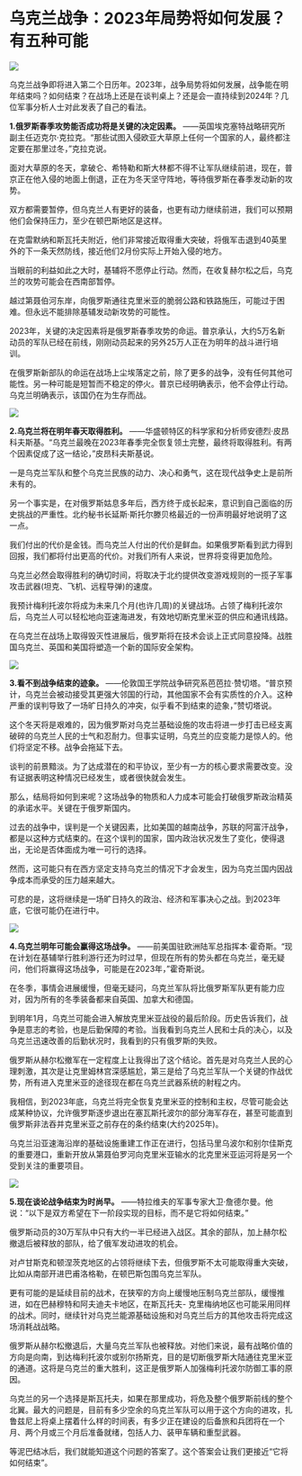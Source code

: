 # 乌克兰战争：2023年局势将如何发展？有五种可能

![](https://inews.gtimg.com/newsapp_bt/0/15465159905/1000)

乌克兰战争即将进入第二个日历年。2023年，战争局势将如何发展，战争能在明年结束吗？如何结束？在战场上还是在谈判桌上？还是会一直持续到2024年？几位军事分析人士对此发表了自己的看法。

**1.俄罗斯春季攻势能否成功将是关键的决定因素。**
——英国埃克塞特战略研究所副主任迈克尔·克拉克。“那些试图入侵欧亚大草原上任何一个国家的人，最终都注定要在那里过冬，”克拉克说。

面对大草原的冬天，拿破仑、希特勒和斯大林都不得不让军队继续前进，现在，普京正在他入侵的地面上倒退，正在为冬天坚守阵地，等待俄罗斯在春季发动新的攻势。

双方都需要暂停，但乌克兰人有更好的装备，也更有动力继续前进，我们可以预期他们会保持压力，至少在顿巴斯地区是这样。

在克雷默纳和斯瓦托夫附近，他们非常接近取得重大突破，将俄军击退到40英里外的下一条天然防线，接近他们2月份实际上开始入侵的地方。

当眼前的利益如此之大时，基辅将不愿停止行动。然而，在收复赫尔松之后，乌克兰的攻势可能会在西南部暂停。

越过第聂伯河东岸，向俄罗斯通往克里米亚的脆弱公路和铁路施压，可能过于困难。但永远不能排除基辅发动新攻势的可能性。

2023年，关键的决定因素将是俄罗斯春季攻势的命运。普京承认，大约5万名新动员的军队已经在前线，刚刚动员起来的另外25万人正在为明年的战斗进行培训。

在俄罗斯新部队的命运在战场上尘埃落定之前，除了更多的战争，没有任何其他可能性。另一种可能是短暂而不稳定的停火。普京已经明确表示，他不会停止行动。乌克兰明确表示，该国仍在为生存而战。

![](https://inews.gtimg.com/newsapp_bt/0/15457206397/1000)

**2.乌克兰将在明年春天取得胜利。**
——华盛顿特区的科学家和分析师安德烈·皮昂科夫斯基。“乌克兰最晚在2023年春季完全恢复领土完整，最终将取得胜利。有两个因素促成了这一结论，”皮昂科夫斯基说。

一是乌克兰军队和整个乌克兰民族的动力、决心和勇气，这在现代战争史上是前所未有的。

另一个事实是，在对俄罗斯姑息多年后，西方终于成长起来，意识到自己面临的历史挑战的严重性。北约秘书长延斯·斯托尔滕贝格最近的一份声明最好地说明了这一点。

我们付出的代价是金钱。而乌克兰人付出的代价是鲜血。如果俄罗斯看到武力得到回报，我们都将付出更高的代价。对我们所有人来说，世界将变得更加危险。

乌克兰必然会取得胜利的确切时间，将取决于北约提供改变游戏规则的一揽子军事攻击武器(坦克、飞机、远程导弹)的速度。

我预计梅利托波尔将成为未来几个月(也许几周)的关键战场。占领了梅利托波尔后，乌克兰人可以轻松地向亚速海进发，有效地切断克里米亚的供应和通讯线路。

在乌克兰在战场上取得毁灭性进展后，俄罗斯将在技术会谈上正式同意投降。战胜国乌克兰、英国和美国将塑造一个新的国际安全架构。

![](https://inews.gtimg.com/newsapp_bt/0/15420545921/1000)

**3.看不到战争结束的迹象。**
——伦敦国王学院战争研究系芭芭拉·赞切塔。“普京预计，乌克兰会被动接受其更强大邻国的行动，其他国家不会有实质性的介入。这种严重的误判导致了一场旷日持久的冲突，似乎看不到结束的迹象，”赞切塔说。

这个冬天将是艰难的，因为俄罗斯对乌克兰基础设施的攻击将进一步打击已经支离破碎的乌克兰人民的士气和忍耐力。但事实证明，乌克兰的应变能力是惊人的。他们将坚定不移。战争会拖延下去。

谈判的前景黯淡。为了达成潜在的和平协议，至少有一方的核心要求需要改变。没有证据表明这种情况已经发生，或者很快就会发生。

那么，结局将如何到来呢？这场战争的物质和人力成本可能会打破俄罗斯政治精英的承诺水平。关键在于俄罗斯国内。

过去的战争中，误判是一个关键因素，比如美国的越南战争，苏联的阿富汗战争，都是以这种方式结束的。在这个误判的国家，国内政治状况发生了变化，使得退出，无论是否体面成为唯一可行的选择。

然而，这可能只有在西方坚定支持乌克兰的情况下才会发生，因为乌克兰国内因战争成本而承受的压力越来越大。

可悲的是，这将继续是一场旷日持久的政治、经济和军事决心之战。到2023年底，它很可能仍在进行中。

![](https://inews.gtimg.com/newsapp_bt/0/15420545927/1000)

**4.乌克兰明年可能会赢得这场战争。**
——前美国驻欧洲陆军总指挥本·霍奇斯。“现在计划在基辅举行胜利游行还为时过早，但现在所有的势头都在乌克兰，毫无疑问，他们将赢得这场战争，可能是在2023年，”霍奇斯说。

在冬季，事情会进展缓慢，但毫无疑问，乌克兰军队将比俄罗斯军队更有能力应对，因为所有的冬季装备都来自英国、加拿大和德国。

到明年1月，乌克兰可能会进入解放克里米亚战役的最后阶段。历史告诉我们，战争是意志的考验，也是后勤保障的考验。当我看到乌克兰人民和士兵的决心，以及乌克兰迅速改善的后勤状况时，我看到的只有俄罗斯的失败。

俄罗斯从赫尔松撤军在一定程度上让我得出了这个结论。首先是对乌克兰人民的心理刺激，其次是让克里姆林宫深感尴尬，第三是给了乌克兰军队一个关键的作战优势，所有进入克里米亚的途径现在都在乌克兰武器系统的射程之内。

我相信，到2023年底，乌克兰将完全恢复克里米亚的控制和主权，尽管可能会达成某种协议，允许俄罗斯逐步退出在塞瓦斯托波尔的部分海军存在，甚至可能直到俄罗斯非法吞并克里米亚之前存在的条约结束(大约2025年)。

乌克兰沿亚速海沿岸的基础设施重建工作正在进行，包括马里乌波尔和别尔佳斯克的重要港口，重新开放从第聂伯罗河向克里米亚输水的北克里米亚运河将是另一个受到关注的重要项目。

![](https://inews.gtimg.com/newsapp_bt/0/15435849954/1000)

**5.现在谈论战争结束为时尚早。** ——特拉维夫的军事专家大卫·詹德尔曼。他说：“以下是双方希望在下一阶段实现的目标，而不是它将如何结束。”

俄罗斯动员的30万军队中只有大约一半已经进入战区。其余的部队，加上赫尔松撤退后被释放的部队，给了俄军发动进攻的机会。

对卢甘斯克和顿涅茨克地区的占领将继续下去，但俄罗斯不太可能取得重大突破，比如从南部开进巴甫洛格勒，在顿巴斯包围乌克兰军队。

更有可能的是延续目前的战术，在狭窄的方向上缓慢地压制乌克兰部队，缓慢推进，如在巴赫穆特和阿夫迪夫卡地区，在斯瓦托夫-
克里梅纳地区也可能采用同样的战术。同时，继续针对乌克兰能源基础设施和对乌克兰后方的其他攻击将完成这场消耗战战略。

俄罗斯从赫尔松撤退后，大量乌克兰军队也被释放。对他们来说，最有战略价值的方向是向南，到达梅利托波尔或别尔扬斯克，目的是切断俄罗斯大陆通往克里米亚的通道。这将是乌克兰的重大胜利，这正是俄罗斯人加强梅利托波尔防御工事的原因。

乌克兰的另一个选择是斯瓦托夫，如果在那里成功，将危及整个俄罗斯前线的整个北翼。最大的问题是，目前有多少空余的乌克兰军队可以用于这个方向的进攻，扎鲁兹尼上将桌上摆着什么样的时间表，有多少正在建设的后备旅和兵团将在一个月、两个月或三个月后准备就绪，包括人力、装甲车辆和重型武器。

等泥巴结冰后，我们就能知道这个问题的答案了。这个答案会让我们更接近“它将如何结束”。

